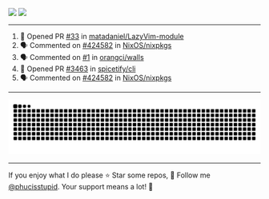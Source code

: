 ![](https://github-readme-stats.vercel.app/api?username=phucisstupid&show_icons=true&theme=catppuccin_mocha)
![](https://streak-stats.demolab.com?user=phucisstupid&theme=catppuccin_mocha)

---

<!--START_SECTION:activity-->
1. 💪 Opened PR [#33](https://github.com/matadaniel/LazyVim-module/pull/33) in [matadaniel/LazyVim-module](https://github.com/matadaniel/LazyVim-module)
2. 🗣 Commented on [#424582](https://github.com/NixOS/nixpkgs/pull/424582#issuecomment-3083179961) in [NixOS/nixpkgs](https://github.com/NixOS/nixpkgs)
3. 🗣 Commented on [#1](https://github.com/orangci/walls/issues/1#issuecomment-3076374518) in [orangci/walls](https://github.com/orangci/walls)
4. 💪 Opened PR [#3463](https://github.com/spicetify/cli/pull/3463) in [spicetify/cli](https://github.com/spicetify/cli)
5. 🗣 Commented on [#424582](https://github.com/NixOS/nixpkgs/pull/424582#issuecomment-3067107481) in [NixOS/nixpkgs](https://github.com/NixOS/nixpkgs)
<!--END_SECTION:activity-->

---

<picture>
  <source media="(prefers-color-scheme: dark)" srcset="https://raw.githubusercontent.com/phucisstupid/phucisstupid/output/github-contribution-grid-snake-dark.svg">
  <source media="(prefers-color-scheme: light)" srcset="https://raw.githubusercontent.com/phucisstupid/phucisstupid/output/github-contribution-grid-snake.svg">
  <img alt="GitHub Contribution Grid Snake" src="https://raw.githubusercontent.com/phucisstupid/phucisstupid/output/github-contribution-grid-snake.svg">
</picture>

---

If you enjoy what I do please ⭐ Star some repos, 👤 Follow me [@phucisstupid](https://github.com/phucisstupid). Your support means a lot! 💙
